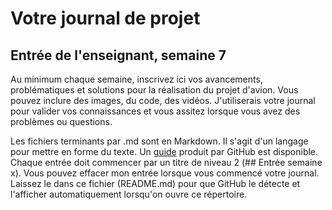 # Votre journal de projet

## Entrée de l'enseignant, semaine 7
Au minimum chaque semaine, inscrivez ici vos avancements, problématiques et solutions pour la réalisation du projet d'avion. Vous pouvez inclure des images, du code, des vidéos. J'utiliserais votre journal pour valider vos connaissances et vous assitez lorsque vous avez des problèmes ou questions.

Les fichiers terminants par .md sont en Markdown. Il s'agit d'un langage pour mettre en forme du texte. Un [guide](https://guides.github.com/features/mastering-markdown/) produit par GitHub est disponible. Chaque entrée doit commencer par un titre de niveau 2 (## Entrée semaine x). Vous pouvez effacer mon entrée lorsque vous commencé votre journal. Laissez le dans ce fichier (README.md) pour que GitHub le détecte et l'afficher automatiquement lorsqu'on ouvre ce répertoire.
